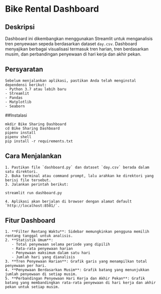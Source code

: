 # Bike Rental Dashboard 

## Deskripsi
Dashboard ini dikembangkan menggunakan Streamlit untuk menganalisis tren penyewaan sepeda berdasarkan dataset `day.csv`. Dashboard menyajikan berbagai visualisasi termasuk tren harian, tren berdasarkan musim, dan perbandingan penyewaan di hari kerja dan akhir pekan.

## Persyaratan
```
Sebelum menjalankan aplikasi, pastikan Anda telah menginstal dependensi berikut:
- Python 3.7 atau lebih baru
- Streamlit
- Pandas
- Matplotlib
- Seaborn
```

##Instalasi
```
mkdir Bike Sharing Dashboard
cd Bike Sharing Dashboard
pipenv install
pipenv shell
pip install -r requirements.txt
```

## Cara Menjalankan
```
1. Pastikan file `dashboard.py` dan dataset `day.csv` berada dalam satu direktori.
2. Buka terminal atau command prompt, lalu arahkan ke direktori yang berisi file tersebut.
3. Jalankan perintah berikut:
   ```
   ```
   streamlit run dashboard.py
   ```
   ```
4. Aplikasi akan berjalan di browser dengan alamat default `http://localhost:8501/`.
```

## Fitur Dashboard
```
1. **Filter Rentang Waktu**: Sidebar memungkinkan pengguna memilih rentang tanggal untuk analisis.
2. **Statistik Umum**:
   - Total penyewaan selama periode yang dipilih
   - Rata-rata penyewaan harian
   - Penyewaan maksimum dalam satu hari
   - Jumlah hari yang dianalisis
3. **Tren Penyewaan Harian**: Grafik garis yang menampilkan total penyewaan per hari.
4. **Penyewaan Berdasarkan Musim**: Grafik batang yang menunjukkan jumlah penyewaan di setiap musim.
5. **Perbandingan Penyewaan Hari Kerja dan Akhir Pekan**: Grafik batang yang membandingkan rata-rata penyewaan di hari kerja dan akhir pekan untuk setiap musim.
```


